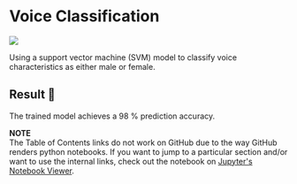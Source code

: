 # Voice Classification

![](https://img.shields.io/github/repo-size/daspeks/voice-classifier)

Using a support vector machine (SVM) model to classify voice characteristics as either male or female.

## Result :rocket:
The trained model achieves a 98 % prediction accuracy.

**NOTE** <br>
The Table of Contents links do not work on GitHub due to the way GitHub renders python notebooks. If you want to jump to a particular section and/or want to use the internal links, check out the notebook on [Jupyter's Notebook Viewer](https://nbviewer.jupyter.org/github/daspeks/voice-classifier/blob/master/VoiceClassification.ipynb).
